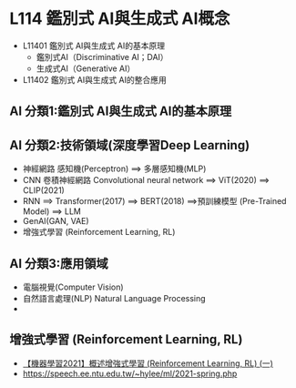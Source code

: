 # L114 鑑別式 AI與生成式 AI概念
- L11401 鑑別式 AI與生成式 AI的基本原理
  - 鑑別式AI（Discriminative AI；DAI）
  - 生成式AI（Generative AI） 
- L11402 鑑別式 AI與生成式 AI的整合應用

## AI 分類1:鑑別式 AI與生成式 AI的基本原理
## AI 分類2:技術領域(深度學習Deep Learning)
- 神經網路 感知機(Perceptron) ==> 多層感知機(MLP)
- CNN 卷積神經網路 Convolutional neural network ==> ViT(2020) ==> CLIP(2021)
- RNN ==> Transformer(2017) ==> BERT(2018) ==>預訓練模型 (Pre-Trained Model) ==> LLM
- GenAI(GAN, VAE)
- 增強式學習 (Reinforcement Learning, RL)
## AI 分類3:應用領域
- 電腦視覺(Computer Vision)
- 自然語言處理(NLP) Natural Language Processing
- 


## 增強式學習 (Reinforcement Learning, RL)
- [【機器學習2021】概述增強式學習 (Reinforcement Learning, RL) (一)](https://www.youtube.com/watch?v=XWukX-ayIrs)
- https://speech.ee.ntu.edu.tw/~hylee/ml/2021-spring.php
